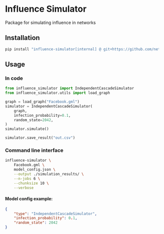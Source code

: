 # Influence Simulator

Package for simulating influence in networks


## Installation
```bash
pip install "influence-simulator[internal] @ git+https://github.com/network-science-lab/influence-simulator"
```


## Usage

### In code
```python 
from influence_simulator import IndependentCascadeSimulator
from influence_simulator.utils import load_graph

graph = load_graph("Facebook.gml")
simulator = IndependentCascadeSimulator(
    graph,
    infection_probability=0.1,
    random_state=2042,
)
simulator.simulate()

simulator.save_result("out.csv")
```

### Command line interface
```bash
influence-simulator \
    Facebook.gml \
    model_config.json \
    --output ./simulation_results/ \
    --n-jobs 6 \
    --chunksize 10 \
    --verbose
```


#### Model config example:

```json
{
    "type": "IndependentCascadeSimulator",
    "infection_probability": 0.1,
    "random_state": 2042
}
```

